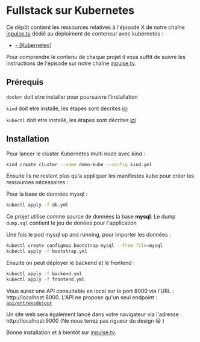 # Fullstack sur Kubernetes

Ce dépôt contient les ressources relatives à l'épisode X de notre chaîne [inpulse.tv](https://www.inpulse.tv) dédié au déploiment de conteneur avec kubernetes :
- [  - [Kubernetes]]()

Pour comprendre le contenu de chaque projet il vous suffit de suivre les instructions de l'épisode sur notre chaîne [inpulse.tv](https://www.inpulse.tv).


## Prérequis 
`docker` doit etre installer pour poursuivre l'installation 

`kind` doit etre installé, les étapes sont décrites [ici](https://kind.sigs.k8s.io/docs/user/quick-start/#installation)

`kubectl` doit etre installé, les étapes sont décrites [ici](https://kubernetes.io/fr/docs/tasks/tools/install-kubectl/)

## Installation
Pour lancer le cluster Kubernetes multi node avec kind  : 
```bash
kind create cluster --name demo-kube --config kind.yml
```

Ensuite ils ne restent plus qu'a appliquer les manifestes kube pour créer les ressources nécessaires :

Pour la base de données mysql :
```bash
kubectl apply -f db.yml
```

Ce projet utilise comme source de données la base **mysql**. Le dump `dump.sql` contient le jeu de donées pour l'application 

Une fois le pod mysql up and running, pour importer les données : 
```bash
kubectl create configmap bootstrap-mysql --from-file=mysql
kubectl apply -f bootstrap.yml
```

Ensuite on peut déployer le backend et le frontend :
```bash
kubectl apply -f backend.yml
kubectl apply -f frontend.yml
```

Vous aurez une API consultable en local sur le port 8000 via l'URL : http://localhost:8000.
L'API ne propose qu'un seul endpoint : [``api/entreesdujour``](http://localhost:8000/api/entreesdujour)

Un site web sera également lancé dans votre navigateur via l'adresse : http://localhost:9000 (Ne nous tenez pas rigueur du design 😃 )

Bonne installation et à bientôt sur [inpulse.tv](https://www.inpulse.tv).
